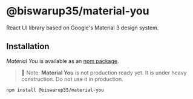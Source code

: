 # @biswarup35/material-you

React UI library based on Google's Material 3 design system.

## Installation

_Material You_ is available as an [npm package](https://www.npmjs.com/package/@biswarup35/material-you).

> :notebook_with_decorative_cover: Note: **Material You** is not production ready yet. It is under heavy construction. Do not use it in production.

```sh
npm install @biswarup35/material-you
```
